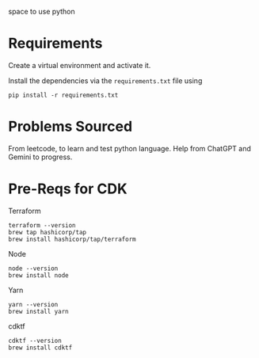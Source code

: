 space to use python

# Requirements

Create a virtual environment and activate it.

Install the dependencies via the `requirements.txt` file using 
```commandline
pip install -r requirements.txt
```

# Problems Sourced

From leetcode, to learn and test python language. Help from ChatGPT and Gemini to progress.


# Pre-Reqs for CDK

Terraform
```commandline
terraform --version
brew tap hashicorp/tap
brew install hashicorp/tap/terraform
```

Node
```commandline
node --version
brew install node
```

Yarn
```commandline
yarn --version
brew install yarn
```

cdktf
```commandline
cdktf --version
brew install cdktf
```  